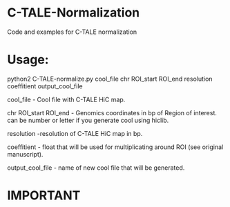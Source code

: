 # C-TALE-Normalization
Code and examples for C-TALE normalization
# Usage:
python2 C-TALE-normalize.py cool_file chr ROI_start ROI_end resolution coeffitient output_cool_file


cool_file - Cool file with C-TALE HiC map.

chr ROI_start ROI_end - Genomics coordinates in bp of Region of interest. <chr> can be number or letter if you generate cool using hiclib.

resolution -resolution of C-TALE HiC map in bp.

coeffitient - float that will be used for multiplicating around ROI (see original manuscript).

output_cool_file - name of new cool file that will be generated.

# IMPORTANT
